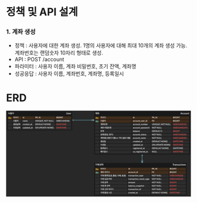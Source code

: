 
# 정책 및 API 설계

### 1. 계좌 생성
- 정책 : 사용자에 대한 계좌 생성. 1명의 사용자에 대해 최대 10개의 계좌 생성 가능. 계좌번호는 랜덤숫자 10자리 형태로 생성.
- API : POST /account
- 파라미터 : 사용자 이름, 계좌 비밀번호, 초기 잔액, 계좌명
- 성공응답 : 사용자 이름, 계좌번호, 계좌명, 등록일시

# ERD

![ERD_revised2.jpg](ERD_revised2.jpg)